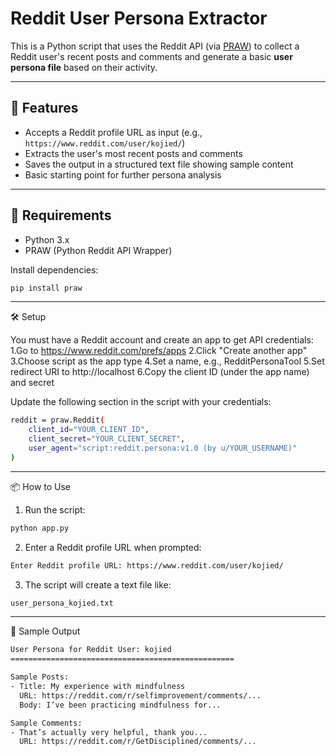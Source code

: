 # Reddit User Persona Extractor

This is a Python script that uses the Reddit API (via [PRAW](https://praw.readthedocs.io/)) to collect a Reddit user's recent posts and comments and generate a basic **user persona file** based on their activity.

---
## 🚀 Features

- Accepts a Reddit profile URL as input (e.g., `https://www.reddit.com/user/kojied/`)
- Extracts the user's most recent posts and comments
- Saves the output in a structured text file showing sample content
- Basic starting point for further persona analysis

---
## 🧰 Requirements

- Python 3.x
- PRAW (Python Reddit API Wrapper)

Install dependencies:

```bash
pip install praw
```

---
🛠️ Setup

You must have a Reddit account and create an app to get API credentials:
 1.Go to https://www.reddit.com/prefs/apps
 2.Click "Create another app"
 3.Choose script as the app type
 4.Set a name, e.g., RedditPersonaTool
 5.Set redirect URI to http://localhost
 6.Copy the client ID (under the app name) and secret

Update the following section in the script with your credentials:

```bash
reddit = praw.Reddit(
    client_id="YOUR_CLIENT_ID",
    client_secret="YOUR_CLIENT_SECRET",
    user_agent="script:reddit.persona:v1.0 (by u/YOUR_USERNAME)"
)
```
---
📦 How to Use

1. Run the script:

```bash
python app.py
```
2. Enter a Reddit profile URL when prompted:

```bash
Enter Reddit profile URL: https://www.reddit.com/user/kojied/
```

3. The script will create a text file like:

```bash
user_persona_kojied.txt
```

---
📁 Sample Output

```bash
User Persona for Reddit User: kojied
==================================================

Sample Posts:
- Title: My experience with mindfulness
  URL: https://reddit.com/r/selfimprovement/comments/...
  Body: I’ve been practicing mindfulness for...

Sample Comments:
- That’s actually very helpful, thank you...
  URL: https://reddit.com/r/GetDisciplined/comments/...
```
